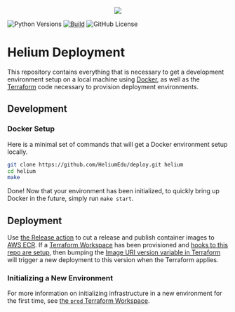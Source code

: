 <p align="center"><img src="https://www.heliumedu.com/assets/img/logo_full_blue.png" /></p>

![Python Versions](https://img.shields.io/badge/python-%203.12%20-blue)
[![Build](https://img.shields.io/github/actions/workflow/status/HeliumEdu/deploy/build.yml)](https://github.com/HeliumEdu/deploy/actions/workflows/build.yml)
![GitHub License](https://img.shields.io/github/license/heliumedu/deploy)

# Helium Deployment

This repository contains everything that is necessary to get a development environment setup on a local machine using
[Docker](https://docs.docker.com/), as well as the [Terraform](https://app.terraform.io/app) code necessary to provision deployment environments.

## Development

### Docker Setup

Here is a minimal set of commands that will get a Docker environment setup locally.

```sh
git clone https://github.com/HeliumEdu/deploy.git helium
cd helium
make
```

Done! Now that your environment has been initialized, to quickly bring up Docker in the future, simply run `make start`.

## Deployment

Use [the Release action](https://github.com/HeliumEdu/deploy/actions/workflows/release.yml) to cut a release and publish container images to
[AWS ECR](https://aws.amazon.com/ecr/). If a [Terraform Workspace](https://developer.hashicorp.com/terraform/cli/workspaces) has been provisioned
and [hooks to this repo are setup](https://developer.hashicorp.com/terraform/cloud-docs/vcs), then bumping the
[Image URI version variable in Terraform](https://github.com/HeliumEdu/deploy/blob/main/terraform/environments/prod/variables.tf#L1) will trigger a new deployment to this version when the Terraform applies.

### Initializing a New Environment

For more information on initializing infrastructure in a new environment for the first time, see
[the `prod` Terraform Workspace](https://github.com/HeliumEdu/deploy/tree/main/terraform/environments/prod#readme).
